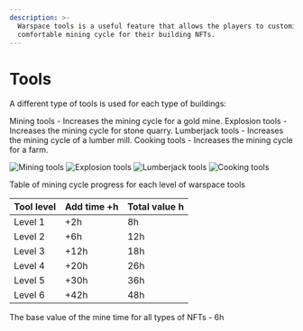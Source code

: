 ```yaml
---
description: >-
  Warspace tools is a useful feature that allows the players to customize a
  comfortable mining cycle for their building NFTs.
---
```


# Tools

A different type of tools is used for each type of buildings:

Mining tools - Increases the mining cycle for a gold mine. Explosion tools - Increases the mining cycle for stone quarry. Lumberjack tools - Increases the mining cycle of a lumber mill. Cooking tools - Increases the mining cycle for a farm.

![Mining tools](.gitbook/assets/03\_1.webp) ![Explosion tools](.gitbook/assets/01\_1.webp) ![Lumberjack tools](.gitbook/assets/04\_1.webp) ![Cooking tools](.gitbook/assets/02\_1.webp)

Table of mining cycle progress for each level of warspace tools

| Tool level | Add time +h | Total value h |
| ---------- | ----------- | ------------- |
| Level 1    | +2h         | 8h            |
| Level 2    | +6h         | 12h           |
| Level 3    | +12h        | 18h           |
| Level 4    | +20h        | 26h           |
| Level 5    | +30h        | 36h           |
| Level 6    | +42h        | 48h           |

The base value of the mine time for all types of NFTs - 6h



